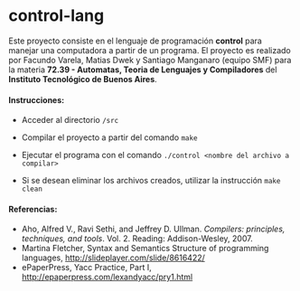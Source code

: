 # control-lang

Este proyecto consiste en el lenguaje de programación **control** para manejar una computadora a partir de un programa. El proyecto es realizado por Facundo Varela, Matias Dwek y Santiago Manganaro (equipo SMF) para la materia **72.39 - Automatas, Teoria de Lenguajes y Compiladores** del **Instituto Tecnológico de Buenos Aires**.



#### Instrucciones:

+ Acceder al directorio `/src`


+ Compilar el proyecto a partir del comando `make`
+ Ejecutar el programa con el comando `./control <nombre del archivo a compilar>`
+ Si se desean eliminar los archivos creados, utilizar la instrucción `make clean`



#### Referencias:

+ Aho, Alfred V., Ravi Sethi, and Jeffrey D. Ullman. *Compilers: principles, techniques, and tools*. Vol. 2. Reading: Addison-Wesley, 2007.
+ Martina Fletcher, Syntax and Semantics Structure of programming languages, http://slideplayer.com/slide/8616422/
+ ePaperPress, Yacc Practice, Part I, http://epaperpress.com/lexandyacc/pry1.html
